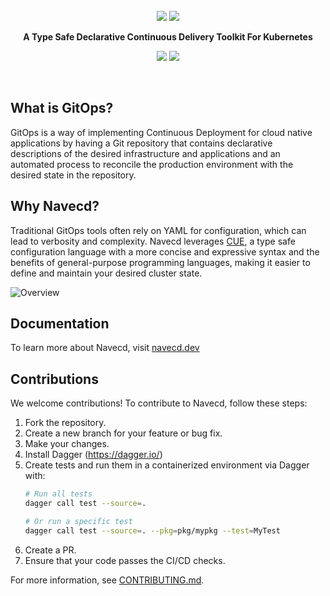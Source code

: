 <br>
<div align="center">
	<img src="./docs/navecd-light.png#gh-light-mode-only">
	<img src="/docs/navecd.png#gh-dark-mode-only">
  <p align="center">
		<strong>A Type Safe Declarative Continuous Delivery Toolkit For Kubernetes</strong>
  </p>
  <p>
		<img src="https://img.shields.io/github/actions/workflow/status/kharf/navecd/test.yaml"/>
		<a href="https://goreportcard.com/report/github.com/kharf/navecd"><img src="https://goreportcard.com/badge/github.com/kharf/navecd"/></a>
  </p>
</div>
<br>

## What is GitOps?
GitOps is a way of implementing Continuous Deployment for cloud native applications by having a Git repository that contains declarative descriptions of the desired infrastructure and applications and an automated process to reconcile the production environment with the desired state in the repository.

## Why Navecd?
Traditional GitOps tools often rely on YAML for configuration, which can lead to verbosity and complexity.
Navecd leverages [CUE](https://cuelang.org/), a type safe configuration language with a more concise and expressive syntax and the benefits of general-purpose programming languages,
making it easier to define and maintain your desired cluster state.

![Overview](./docs/navecd-flow.png)

## Documentation
To learn more about Navecd, visit [navecd.dev](https://navecd.dev/documentation/overview/)

## Contributions

We welcome contributions! To contribute to Navecd, follow these steps:

1. Fork the repository.
2. Create a new branch for your feature or bug fix.
3. Make your changes.
4. Install Dagger (https://dagger.io/)
5. Create tests and run them in a containerized environment via Dagger with:
    ```bash
    # Run all tests
    dagger call test --source=.

    # Or run a specific test
    dagger call test --source=. --pkg=pkg/mypkg --test=MyTest
    ```
6. Create a PR.
7. Ensure that your code passes the CI/CD checks.

For more information, see [CONTRIBUTING.md]().
